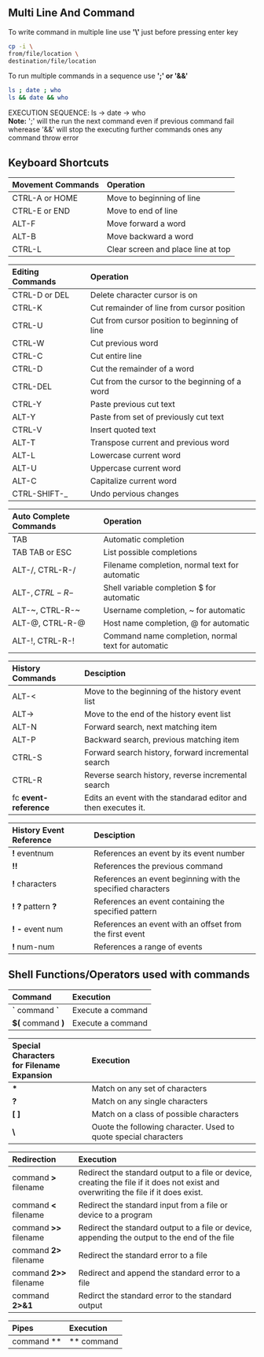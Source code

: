 ## Multi Line And Command

To write command in multiple line use **'\\'** just before pressing enter key
```sh
cp -i \
from/file/location \
destination/file/location
``` 

To run multiple commands in a sequence use **';' or '&&'**
```sh
ls ; date ; who
ls && date && who
```
EXECUTION SEQUENCE: ls -> date -> who <br>
**Note:** ';' will the run the next command even if previous command fail wherease '&&' will stop the executing further commands ones any command throw error

## Keyboard Shortcuts

| Movement Commands | Operation                          |
| :---------------- | :--------------------------------- |
| CTRL-A or HOME    | Move to beginning of line          |
| CTRL-E or END     | Move to end of line                |
| ALT-F             | Move forward a word                |
| ALT-B             | Move backward a word               |
| CTRL-L            | Clear screen and place line at top |


| Editing Commands | Operation                                      |
| :--------------- | :--------------------------------------------- |
| CTRL-D or DEL    | Delete character cursor is on                  |
| CTRL-K           | Cut remainder of line from cursor position     |
| CTRL-U           | Cut from cursor position to beginning of line  |
| CTRL-W           | Cut previous word                              |
| CTRL-C           | Cut entire line                                |
| CTRL-D           | Cut the remainder of a word                    |
| CTRL-DEL         | Cut from the cursor to the beginning of a word |
| CTRL-Y           | Paste previous cut text                        |
| ALT-Y            | Paste from set of previously cut text          |
| CTRL-V           | Insert quoted text                             |
| ALT-T            | Transpose current and previous word            |
| ALT-L            | Lowercase current word                         |
| ALT-U            | Uppercase current word                         |
| ALT-C            | Capitalize current word                        |
| CTRL-SHIFT-_     | Undo pervious changes                          |


| Auto Complete Commands | Operation                                          |
| :--------------------- | :------------------------------------------------- |
| TAB                    | Automatic completion                               |
| TAB TAB or ESC         | List possible completions                          |
| ALT-/, CTRL-R-/        | Filename completion, normal text for automatic     |
| ALT-$, CTRL-R-$        | Shell variable completion $ for automatic          |
| ALT-~, CTRL-R-~        | Username completion, ~ for automatic               |
| ALT-@, CTRL-R-@        | Host name completion, @ for automatic              |
| ALT-!, CTRL-R-!        | Command name completion, normal text for automatic |

| History Commands       | Desciption                                                     |
| :--------------------- | :------------------------------------------------------------- |
| ALT-<                  | Move to the beginning of the history event list                |
| ALT->                  | Move to the end of the history event list                      |
| ALT-N                  | Forward search, next matching item                             |
| ALT-P                  | Backward search, previous matching item                        |
| CTRL-S                 | Forward search history, forward incremental search             |
| CTRL-R                 | Reverse search history, reverse incremental search             |
| fc **event-reference** | Edits an event with the standarad editor and then executes it. |

| History Event Reference | Desciption                                                  |
| :---------------------- | :---------------------------------------------------------- |
| **!** eventnum          | References an event by its event number                     |
| **!!**                  | References the previous command                             |
| **!** characters        | References an event beginning with the specified characters |
| **! ?** pattern **?**   | References an event containing the specified pattern        |
| **! -** event num       | References an event with an offset from the first event     |
| **!** num-num           | References a range of events                                |

## Shell Functions/Operators used with commands

| Command               | Execution         |
| :-------------------- | :---------------- |
| **\`** command **\`** | Execute a command |
| **$(** command **)**  | Execute a command |

| Special Characters<br>for Filename Expansion | Execution                                                       |
| :------------------------------------------- | :-------------------------------------------------------------- |
| **\***                                       | Match on any set of characters                                  |
| **?**                                        | Match on any single characters                                  |
| **[ ]**                                      | Match on a class of possible characters                         |
| **\\**                                       | Ouote the following character. Used to quote special characters |

| Redirection              | Execution                                                                                                                           |
| :----------------------- | :---------------------------------------------------------------------------------------------------------------------------------- |
| command **>** filename   | Redirect the standard output to a file or device, creating the file if it does not exist and overwriting the file if it does exist. |
| command **<** filename   | Redirect the standard input from a file or device to a program                                                                      |
| command **>>** filename  | Redirect the standard output to a file or device, appending the output to the end of the file                                       |
| command **2>** filename  | Redirect the standard error to a file                                                                                               |
| command **2>>** filename | Redirect and append the standard error to a file                                                                                    |
| command **2>&1**         | Redirct the standard error to the standard output                                                                                   |

| Pipes      | Execution  |
| :--------- | :--------- |
| command ** | ** command | Pipe the standard output of one command as input for another command |